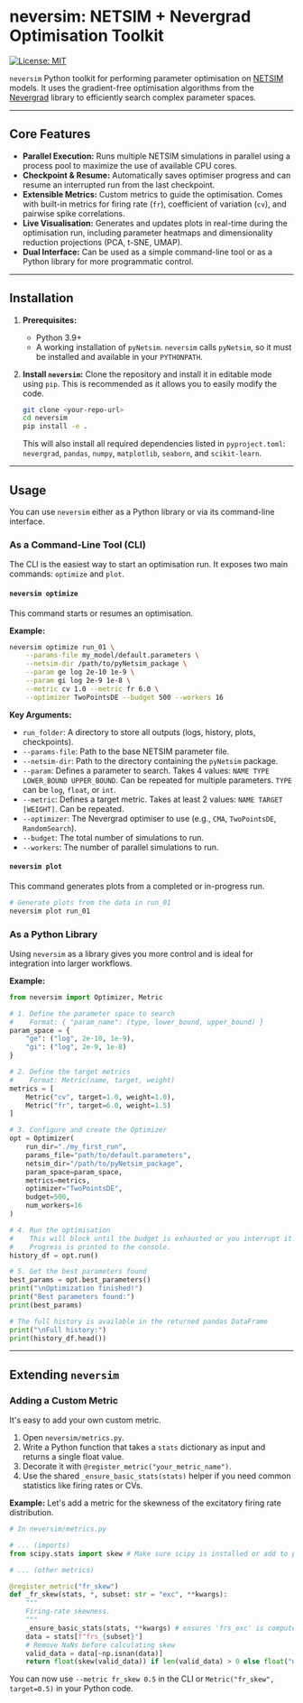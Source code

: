 # neversim: NETSIM + Nevergrad Optimisation Toolkit

[![License: MIT](https://img.shields.io/badge/License-MIT-yellow.svg)](https://opensource.org/licenses/MIT)

`neversim` Python toolkit for performing parameter optimisation on [NETSIM](https://github.com/mullerlab/NETSIM) models. It uses the gradient-free optimisation algorithms from the [Nevergrad](https://facebookresearch.github.io/nevergrad/) library to efficiently search complex parameter spaces.

---

## Core Features

* **Parallel Execution:** Runs multiple NETSIM simulations in parallel using a process pool to maximize the use of available CPU cores.
* **Checkpoint & Resume:** Automatically saves optimiser progress and can resume an interrupted run from the last checkpoint.
* **Extensible Metrics:** Custom metrics to guide the optimisation. Comes with built-in metrics for firing rate (`fr`), coefficient of variation (`cv`), and pairwise spike correlations.
* **Live Visualisation:** Generates and updates plots in real-time during the optimisation run, including parameter heatmaps and dimensionality reduction projections (PCA, t-SNE, UMAP).
* **Dual Interface:** Can be used as a simple command-line tool or as a Python library for more programmatic control.

---

## Installation

1.  **Prerequisites:**
    * Python 3.9+
    * A working installation of `pyNetsim`. `neversim` calls `pyNetsim`, so it must be installed and available in your `PYTHONPATH`.

2.  **Install `neversim`:**
    Clone the repository and install it in editable mode using `pip`. This is recommended as it allows you to easily modify the code.

    ```bash
    git clone <your-repo-url>
    cd neversim
    pip install -e .
    ```

    This will also install all required dependencies listed in `pyproject.toml`: `nevergrad`, `pandas`, `numpy`, `matplotlib`, `seaborn`, and `scikit-learn`.

---

## Usage

You can use `neversim` either as a Python library or via its command-line interface.

### As a Command-Line Tool (CLI)

The CLI is the easiest way to start an optimisation run. It exposes two main commands: `optimize` and `plot`.

#### `neversim optimize`

This command starts or resumes an optimisation.

**Example:**

```bash
neversim optimize run_01 \
    --params-file my_model/default.parameters \
    --netsim-dir /path/to/pyNetsim_package \
    --param ge log 2e-10 1e-9 \
    --param gi log 2e-9 1e-8 \
    --metric cv 1.0 --metric fr 6.0 \
    --optimizer TwoPointsDE --budget 500 --workers 16
```

**Key Arguments:**
* `run_folder`: A directory to store all outputs (logs, history, plots, checkpoints).
* `--params-file`: Path to the base NETSIM parameter file.
* `--netsim-dir`: Path to the directory containing the `pyNetsim` package.
* `--param`: Defines a parameter to search. Takes 4 values: `NAME TYPE LOWER_BOUND UPPER_BOUND`. Can be repeated for multiple parameters. `TYPE` can be `log`, `float`, or `int`.
* `--metric`: Defines a target metric. Takes at least 2 values: `NAME TARGET [WEIGHT]`. Can be repeated.
* `--optimizer`: The Nevergrad optimiser to use (e.g., `CMA`, `TwoPointsDE`, `RandomSearch`).
* `--budget`: The total number of simulations to run.
* `--workers`: The number of parallel simulations to run.

#### `neversim plot`

This command generates plots from a completed or in-progress run.

```bash
# Generate plots from the data in run_01
neversim plot run_01
```

### As a Python Library

Using `neversim` as a library gives you more control and is ideal for integration into larger workflows.

**Example:**

```python
from neversim import Optimizer, Metric

# 1. Define the parameter space to search
#    Format: { "param_name": (type, lower_bound, upper_bound) }
param_space = {
    "ge": ("log", 2e-10, 1e-9),
    "gi": ("log", 2e-9, 1e-8)
}

# 2. Define the target metrics
#    Format: Metric(name, target, weight)
metrics = [
    Metric("cv", target=1.0, weight=1.0),
    Metric("fr", target=6.0, weight=1.5)
]

# 3. Configure and create the Optimizer
opt = Optimizer(
    run_dir="./my_first_run",
    params_file="path/to/default.parameters",
    netsim_dir="/path/to/pyNetsim_package",
    param_space=param_space,
    metrics=metrics,
    optimizer="TwoPointsDE",
    budget=500,
    num_workers=16
)

# 4. Run the optimisation
#    This will block until the budget is exhausted or you interrupt it.
#    Progress is printed to the console.
history_df = opt.run()

# 5. Get the best parameters found
best_params = opt.best_parameters()
print("\nOptimization finished!")
print("Best parameters found:")
print(best_params)

# The full history is available in the returned pandas DataFrame
print("\nFull history:")
print(history_df.head())
```

---

## Extending `neversim`

### Adding a Custom Metric

It's easy to add your own custom metric.

1.  Open `neversim/metrics.py`.
2.  Write a Python function that takes a `stats` dictionary as input and returns a single float value.
3.  Decorate it with `@register_metric("your_metric_name")`.
4.  Use the shared `_ensure_basic_stats(stats)` helper if you need common statistics like firing rates or CVs.

**Example:**
Let's add a metric for the skewness of the excitatory firing rate distribution.

```python
# In neversim/metrics.py

# ... (imports)
from scipy.stats import skew # Make sure scipy is installed or add to pyproject.toml

# ... (other metrics)

@register_metric("fr_skew")
def _fr_skew(stats, *, subset: str = "exc", **kwargs):
    """
    Firing-rate skewness.
    """
    _ensure_basic_stats(stats, **kwargs) # ensures 'frs_exc' is computed
    data = stats[f"frs_{subset}"]
    # Remove NaNs before calculating skew
    valid_data = data[~np.isnan(data)]
    return float(skew(valid_data)) if len(valid_data) > 0 else float("nan")

```

You can now use `--metric fr_skew 0.5` in the CLI or `Metric("fr_skew", target=0.5)` in your Python code.
